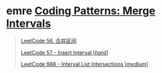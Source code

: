 # emre [Coding Patterns: Merge Intervals](https://emre.me/coding-patterns/merge-intervals/)

> [LeetCode 56. 合并区间](https://leetcode.cn/problems/merge-intervals/)
>
> [LeetCode 57 - Insert Interval [*hard*]](https://leetcode.com/problems/insert-interval/)
>
> [LeetCode 986 - Interval List Intersections [*medium*]](https://leetcode.com/problems/interval-list-intersections/)

